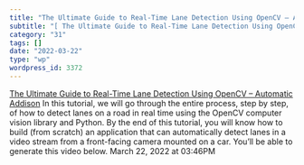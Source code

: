 ```yaml
---
title: "The Ultimate Guide to Real-Time Lane Detection Using OpenCV – Automatic Addison"
subtitle: "[ The Ultimate Guide to Real-Time Lane Detection Using OpenCV – Automatic Addison](https://automatic..."
category: "31"
tags: []
date: "2022-03-22"
type: "wp"
wordpress_id: 3372
---
```

[ The Ultimate Guide to Real-Time Lane Detection Using OpenCV – Automatic Addison](https://automaticaddison.com/the-ultimate-guide-to-real-time-lane-detection-using-opencv/)
 In this tutorial, we will go through the entire process, step by step, of how to detect lanes on a road in real time using the OpenCV computer vision library and Python. By the end of this tutorial, you will know how to build (from scratch) an application that can automatically detect lanes in a video stream from a front-facing camera mounted on a car. You’ll be able to generate this video below.
March 22, 2022 at 03:46PM